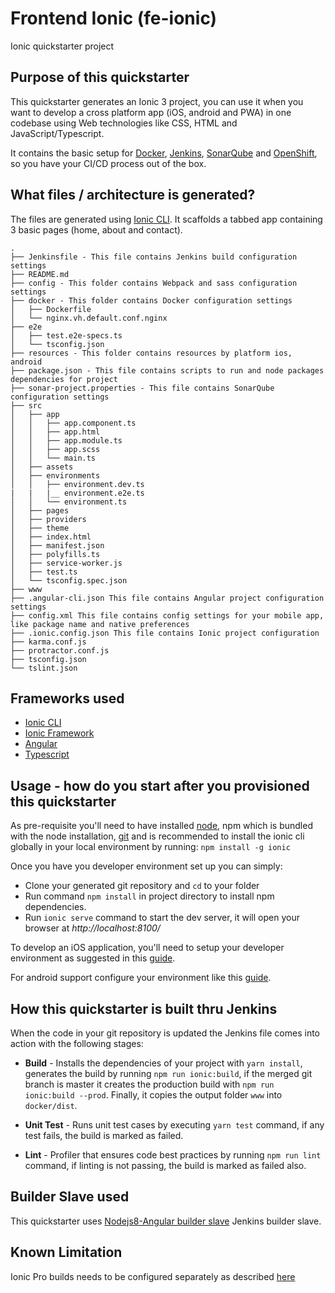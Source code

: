 # Frontend Ionic (fe-ionic)

Ionic quickstarter project

## Purpose of this quickstarter

This quickstarter generates an Ionic 3 project, you can use it when you want to develop a cross platform app (iOS, android and PWA) in one codebase using Web technologies like CSS, HTML and JavaScript/Typescript.

It contains the basic setup for [Docker](https://www.docker.com/), [Jenkins](https://jenkins.io/), [SonarQube](https://www.sonarqube.org/) and [OpenShift](https://www.openshift.com/), so you have your CI/CD process out of the box.


## What files / architecture is generated?

The files are generated using [Ionic CLI](https://ionicframework.com/docs/cli/). It scaffolds a tabbed app containing 3 basic pages (home, about and contact).

```
.
├── Jenkinsfile - This file contains Jenkins build configuration settings
├── README.md
├── config - This folder contains Webpack and sass configuration settings
├── docker - This folder contains Docker configuration settings
│   ├── Dockerfile
│   └── nginx.vh.default.conf.nginx
├── e2e
│   ├── test.e2e-specs.ts
│   └── tsconfig.json
├── resources - This folder contains resources by platform ios, android
├── package.json - This file contains scripts to run and node packages dependencies for project
├── sonar-project.properties - This file contains SonarQube configuration settings
├── src
│   ├── app
│   │   ├── app.component.ts
│   │   ├── app.html
│   │   ├── app.module.ts
│   │   ├── app.scss
│   │   └── main.ts
│   ├── assets
│   ├── environments
│   │   ├── environment.dev.ts
|   |   |__ environment.e2e.ts
│   │   └── environment.ts
│   ├── pages
│   ├── providers
│   ├── theme
│   ├── index.html
│   ├── manifest.json
│   ├── polyfills.ts
│   ├── service-worker.js
│   ├── test.ts
│   └── tsconfig.spec.json
├── www
├── .angular-cli.json This file contains Angular project configuration settings
├── config.xml This file contains config settings for your mobile app, like package name and native preferences
├── .ionic.config.json This file contains Ionic project configuration 
├── karma.conf.js
├── protractor.conf.js
├── tsconfig.json
└── tslint.json
```

## Frameworks used

* [Ionic CLI](https://ionicframework.com/docs/cli/)
* [Ionic Framework](https://ionicframework.com/docs/v3/)
* [Angular](https://angular.io/)
* [Typescript](http://www.typescriptlang.org/)


## Usage - how do you start after you provisioned this quickstarter

As pre-requisite you'll need to have installed [node](https://nodejs.org/en/download/), npm which is bundled with the node installation, [git](https://git-scm.com/downloads) and is recommended to install the ionic cli globally in your local environment by running: `npm install -g ionic`

Once you have you developer environment set up you can simply:

* Clone your generated git repository and `cd` to your folder
* Run command `npm install` in project directory to install npm dependencies.
* Run `ionic serve` command to start the dev server, it will open your browser at *http://localhost:8100/*

To develop an iOS application, you'll need to setup your developer environment as suggested in this [guide](https://ionicframework.com/docs/installation/ios).

For android support configure your environment like this [guide](https://ionicframework.com/docs/installation/android).


## How this quickstarter is built thru Jenkins

When the code in your git repository is updated the Jenkins file comes into action with the following stages:

  * **Build** - Installs the dependencies of your project with `yarn install`, generates the build by running `npm run ionic:build`, if the merged git branch is master it creates the production build with `npm run ionic:build --prod`. Finally, it copies the output folder `www` into `docker/dist`.

  * **Unit Test** - Runs unit test cases by executing `yarn test` command, if any test fails, the build is marked as failed.

  * **Lint** - Profiler that ensures code best practices by running `npm run lint` command, if linting is not passing, the build is marked as failed also.


## Builder Slave used 

This quickstarter uses
[Nodejs8-Angular builder slave](https://github.com/opendevstack/ods-project-quickstarters/tree/master/jenkins-slaves/nodejs8-angular) Jenkins builder slave.

## Known Limitation

Ionic Pro builds needs to be configured separately as described [here](https://github.com/opendevstack/ods-project-quickstarters/blob/5da91c9d190b0eb96bf53b393e355e355e18bfdf/boilerplates/fe-ionic/files/README.md)
